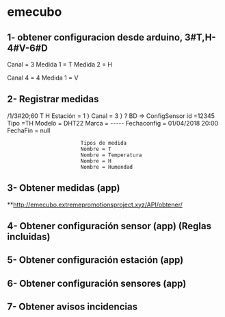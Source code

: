 # emecubo

## 1- obtener configuracion desde arduino, 3#T,H-4#V-6#D
Canal = 3
Medida 1 = T
Medida 2 = H

Canal 4 = 4
Medida 1 = V

## 2- Registrar medidas

/1/3#20;60
      T H
Estación = 1   }
Canal    = 3   }  ? BD => ConfigSensor
                            id =12345
                            Tipo =TH
                            Modelo = DHT22
                            Marca = -----
                            Fechaconfig = 01/04/2018 20:00
                            FechaFin = null

                            Tipos de medida
                            Nombre = T
                            Nombre = Temperatura
                            Nombre = H
                            Nombre = Humendad
## 3- Obtener medidas (app)
**http://emecubo.extremepromotionsproject.xyz/API/obtener/
## 4- Obtener configuración sensor (app) (Reglas incluidas)
## 5- Obtener configuración estación (app)
## 6- Obtener configuración sensores (app)
## 7- Obtener avisos incidencias
